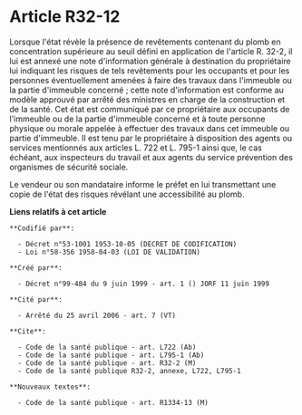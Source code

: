 # Article R32-12

Lorsque l'état révèle la présence de revêtements contenant du plomb en concentration supérieure au seuil défini en
application de l'article R. 32-2, il lui est annexé une note d'information générale à destination du propriétaire lui
indiquant les risques de tels revêtements pour les occupants et pour les personnes éventuellement amenées à faire des travaux
dans l'immeuble ou la partie d'immeuble concerné ; cette note d'information est conforme au modèle approuvé par arrêté des
ministres en charge de la construction et de la santé. Cet état est communiqué par ce propriétaire aux occupants de
l'immeuble ou de la partie d'immeuble concerné et à toute personne physique ou morale appelée à effectuer des travaux dans
cet immeuble ou partie d'immeuble. Il est tenu par le propriétaire à disposition des agents ou services mentionnés aux
articles L. 722 et L. 795-1 ainsi que, le cas échéant, aux inspecteurs du travail et aux agents du service prévention des
organismes de sécurité sociale.

Le vendeur ou son mandataire informe le préfet en lui transmettant une copie de l'état des risques révélant une accessibilité
au plomb.

**Liens relatifs à cet article**

	**Codifié par**:

	  - Décret n°53-1001 1953-10-05 (DECRET DE CODIFICATION)
	  - Loi n°58-356 1958-04-03 (LOI DE VALIDATION)

	**Créé par**:

	  - Décret n°99-484 du 9 juin 1999 - art. 1 () JORF 11 juin 1999

	**Cité par**:

	  - Arrêté du 25 avril 2006 - art. 7 (VT)

	**Cite**:

	  - Code de la santé publique - art. L722 (Ab)
	  - Code de la santé publique - art. L795-1 (Ab)
	  - Code de la santé publique - art. R32-2 (M)
	  - Code de la santé publique R32-2, annexe, L722, L795-1

	**Nouveaux textes**:

	  - Code de la santé publique - art. R1334-13 (M)
